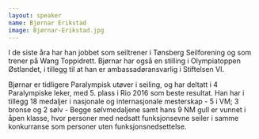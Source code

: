 ```yaml
---
layout: speaker
name: Bjørnar Erikstad
image: Bjørnar-Erikstad.jpg
---
```

I de siste åra har han jobbet som seiltrener i Tønsberg Seilforening og som trener på Wang Toppidrett. Bjørnar har også en stilling i Olympiatoppen Østlandet, i tillegg til at han er ambassadøransvarlig i Stiftelsen VI. 

Bjørnar er tidligere Paralympisk utøver i seiling, og har deltatt i 4 Paralympiske leker, med 5. plass i Rio 2016 som beste resultat. Han har i tillegg 18 medaljer i nasjonale og internasjonale mesterskap - 5 i VM; 3 bronse og 2 sølv - Begge sølvmedaljene samt hans 9 NM gull er vunnet i åpen klasse, hvor personer med nedsatt funksjonsevne seiler i samme konkurranse som personer uten funksjonsnedsettelse.
